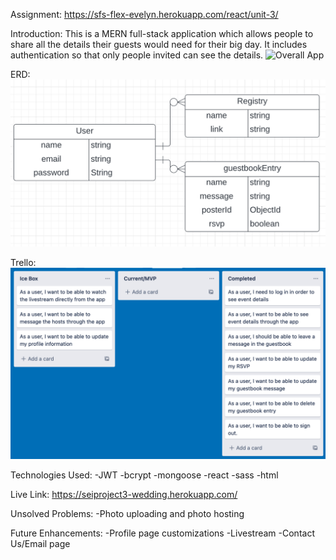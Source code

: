 Assignment: https://sfs-flex-evelyn.herokuapp.com/react/unit-3/

Introduction: This is a MERN full-stack application which allows people to share all the details their guests would need for their big day. It includes authentication so that only people invited can see the details.
![Overall App](./public/images/readme-cover.png "Overall App Cover")

ERD:
![ERD](./public/images/readme-erd.png "ERD")

Trello: 
![ERD](./public/images/readme-trello.png "ERD")

Technologies Used:
-JWT
-bcrypt
-mongoose
-react
-sass
-html

Live Link: https://seiproject3-wedding.herokuapp.com/

Unsolved Problems:
-Photo uploading and photo hosting

Future Enhancements:
-Profile page customizations
-Livestream
-Contact Us/Email page